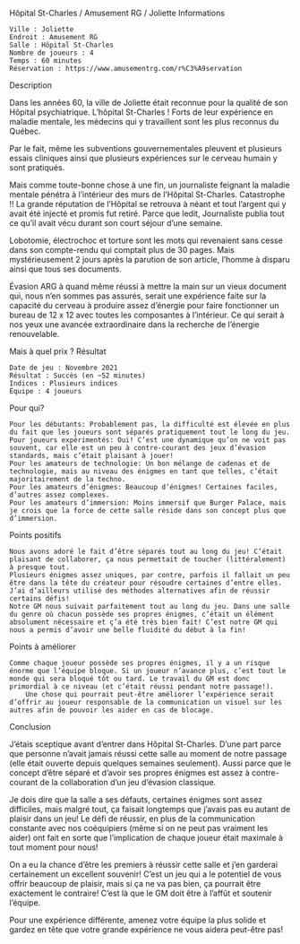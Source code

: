 
Hôpital St-Charles / Amusement RG / Joliette
Informations

    Ville : Joliette
    Endroit : Amusement RG
    Salle : Hôpital St-Charles
    Nombre de joueurs : 4
    Temps : 60 minutes
    Réservation : https://www.amusementrg.com/r%C3%A9servation

 
Description

Dans les années 60, la ville de Joliette était reconnue pour la qualité de son Hôpital psychiatrique. L’hôpital St-Charles ! Forts de leur expérience en maladie mentale, les médecins qui y travaillent sont les plus reconnus du Québec.

Par le fait, même les subventions gouvernementales pleuvent et plusieurs essais cliniques ainsi que plusieurs expériences sur le cerveau humain y sont pratiqués.

Mais comme toute-bonne chose à une fin, un journaliste feignant la maladie mentale pénétra à l’intérieur des murs de l’Hôpital St-Charles. Catastrophe !! La grande réputation de l’Hôpital se retrouva à néant et tout l’argent qui y avait été injecté et promis fut retiré. Parce que ledit, Journaliste publia tout ce qu’il avait vécu durant son court séjour d’une semaine.

Lobotomie, électrochoc et torture sont les mots qui revenaient sans cesse dans son compte-rendu qui comptait plus de 30 pages. Mais mystérieusement 2 jours après la parution de son article, l’homme à disparu ainsi que tous ses documents.

Évasion ARG à quand même réussi à mettre la main sur un vieux document qui, nous n’en sommes pas assurés, serait une expérience faite sur la capacité du cerveau à produire assez d’énergie pour faire fonctionner un bureau de 12 x 12 avec toutes les composantes à l’intérieur. Ce qui serait à nos yeux une avancée extraordinaire dans la recherche de l’énergie renouvelable. 

Mais à quel prix  ?
Résultat

    Date de jeu : Novembre 2021
    Résultat : Succès (en ~52 minutes)
    Indices : Plusieurs indices
    Équipe : 4 joueurs

Pour qui?

    Pour les débutants: Probablement pas, la difficulté est élevée en plus du fait que les joueurs sont séparés pratiquement tout le long du jeu.
    Pour joueurs expérimentés: Oui! C’est une dynamique qu’on ne voit pas souvent, car elle est un peu à contre-courant des jeux d’évasion standards, mais c’était plaisant à jouer!
    Pour les amateurs de technologie: Un bon mélange de cadenas et de technologie, mais au niveau des énigmes en tant que telles, c’était majoritairement de la techno.
    Pour les amateurs d’énigmes: Beaucoup d’énigmes! Certaines faciles, d’autres assez complexes.
    Pour les amateurs d’immersion: Moins immersif que Burger Palace, mais je crois que la force de cette salle réside dans son concept plus que d’immersion.

 Points positifs

    Nous avons adoré le fait d’être séparés tout au long du jeu! C’était plaisant de collaborer, ça nous permettait de toucher (littéralement) à presque tout.
    Plusieurs énigmes assez uniques, par contre, parfois il fallait un peu être dans la tête du créateur pour résoudre certaines d’entre elles. J’ai d’ailleurs utilisé des méthodes alternatives afin de réussir certains défis!
    Notre GM nous suivait parfaitement tout au long du jeu. Dans une salle du genre où chacun possède ses propres énigmes, c’était un élément absolument nécessaire et ç’a été très bien fait! C’est notre GM qui nous a permis d’avoir une belle fluidité du début à la fin!

Points à améliorer

    Comme chaque joueur possède ses propres énigmes, il y a un risque énorme que l’équipe bloque. Si un joueur n’avance plus, c’est tout le monde qui sera bloqué tôt ou tard. Le travail du GM est donc primordial à ce niveau (et c’était réussi pendant notre passage!).
        Une chose qui pourrait peut-être améliorer l’expérience serait d’offrir au joueur responsable de la communication un visuel sur les autres afin de pouvoir les aider en cas de blocage.

Conclusion

J’étais sceptique avant d’entrer dans Hôpital St-Charles. D’une part parce que personne n’avait jamais réussi cette salle au moment de notre passage (elle était ouverte depuis quelques semaines seulement). Aussi parce que le concept d’être séparé et d’avoir ses propres énigmes est assez à contre-courant de la collaboration d’un jeu d’évasion classique.

Je dois dire que la salle a ses défauts, certaines énigmes sont assez difficiles, mais malgré tout, ça faisait longtemps que j’avais pas eu autant de plaisir dans un jeu! Le défi de réussir, en plus de la communication constante avec nos coéquipiers (même si on ne peut pas vraiment les aider) ont fait en sorte que l’implication de chaque joueur était maximale à tout moment pour nous!

On a eu la chance d’être les premiers à réussir cette salle et j’en garderai certainement un excellent souvenir! C’est un jeu qui a le potentiel de vous offrir beaucoup de plaisir, mais si ça ne va pas bien, ça pourrait être exactement le contraire! C’est là que le GM doit être à l’affût et soutenir l’équipe.

Pour une expérience différente, amenez votre équipe la plus solide et gardez en tête que votre grande expérience ne vous aidera peut-être pas!
